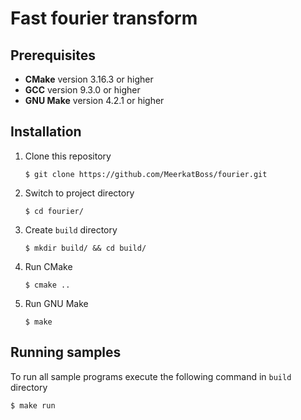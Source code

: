 # Fast fourier transform

## Prerequisites
- **CMake** version 3.16.3 or higher
- **GCC** version 9.3.0 or higher
- **GNU Make** version 4.2.1 or higher

## Installation
1. Clone this repository 
    ```
    $ git clone https://github.com/MeerkatBoss/fourier.git
    ```
2. Switch to project directory
    ```
    $ cd fourier/
    ```
3. Create `build` directory
    ```
    $ mkdir build/ && cd build/
    ```
4. Run CMake
    ```
    $ cmake ..
    ```
5. Run GNU Make
    ```
    $ make
    ```

## Running samples
To run all sample programs execute the following command in `build` directory
```
$ make run
```
